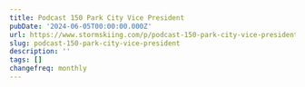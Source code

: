 ```yaml
---
title: Podcast 150 Park City Vice President
pubDate: '2024-06-05T00:00:00.000Z'
url: https://www.stormskiing.com/p/podcast-150-park-city-vice-president
slug: podcast-150-park-city-vice-president
description: ''
tags: []
changefreq: monthly
---
```


<!-- Add post content below -->
